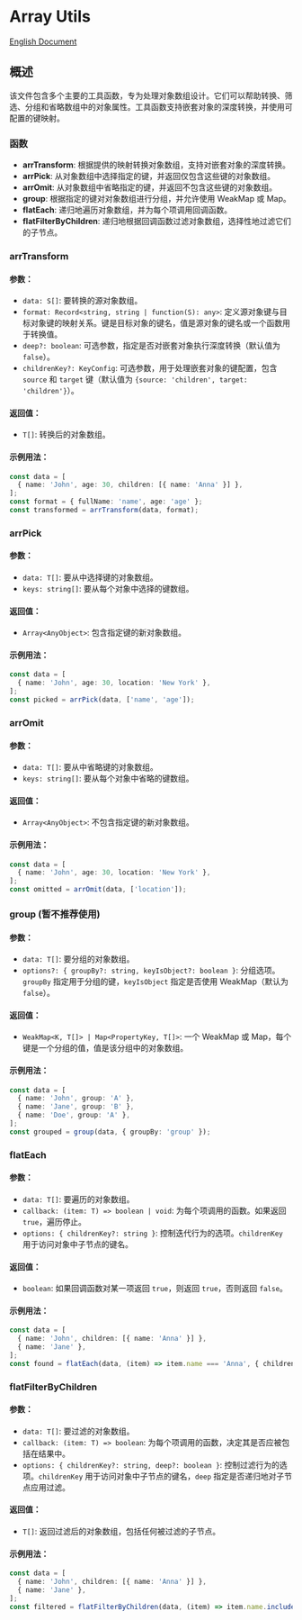 # Array Utils
[English Document](https://github.com/JsonLee12138/frontend-factory/blob/main/packages/utils/docs/arr/README.en.md)

## 概述

该文件包含多个主要的工具函数，专为处理对象数组设计。它们可以帮助转换、筛选、分组和省略数组中的对象属性。工具函数支持嵌套对象的深度转换，并使用可配置的键映射。

### 函数

- **arrTransform**: 根据提供的映射转换对象数组，支持对嵌套对象的深度转换。
- **arrPick**: 从对象数组中选择指定的键，并返回仅包含这些键的对象数组。
- **arrOmit**: 从对象数组中省略指定的键，并返回不包含这些键的对象数组。
- **group**: 根据指定的键对对象数组进行分组，并允许使用 WeakMap 或 Map。
- **flatEach**: 递归地遍历对象数组，并为每个项调用回调函数。
- **flatFilterByChildren**: 递归地根据回调函数过滤对象数组，选择性地过滤它们的子节点。

### arrTransform

#### 参数：
- `data: S[]`: 要转换的源对象数组。
- `format: Record<string, string | function(S): any>`: 定义源对象键与目标对象键的映射关系。键是目标对象的键名，值是源对象的键名或一个函数用于转换值。
- `deep?: boolean`: 可选参数，指定是否对嵌套对象执行深度转换（默认值为 `false`）。
- `childrenKey?: KeyConfig`: 可选参数，用于处理嵌套对象的键配置，包含 `source` 和 `target` 键（默认值为 `{source: 'children', target: 'children'}`）。

#### 返回值：
- `T[]`: 转换后的对象数组。

#### 示例用法：
```typescript
const data = [
  { name: 'John', age: 30, children: [{ name: 'Anna' }] },
];
const format = { fullName: 'name', age: 'age' };
const transformed = arrTransform(data, format);
```

### arrPick

#### 参数：
- `data: T[]`: 要从中选择键的对象数组。
- `keys: string[]`: 要从每个对象中选择的键数组。

#### 返回值：
- `Array<AnyObject>`: 包含指定键的新对象数组。

#### 示例用法：
```typescript
const data = [
  { name: 'John', age: 30, location: 'New York' },
];
const picked = arrPick(data, ['name', 'age']);
```

### arrOmit

#### 参数：
- `data: T[]`: 要从中省略键的对象数组。
- `keys: string[]`: 要从每个对象中省略的键数组。

#### 返回值：
- `Array<AnyObject>`: 不包含指定键的新对象数组。

#### 示例用法：
```typescript
const data = [
  { name: 'John', age: 30, location: 'New York' },
];
const omitted = arrOmit(data, ['location']);
```

### group (暂不推荐使用)

#### 参数：
- `data: T[]`: 要分组的对象数组。
- `options?: { groupBy?: string, keyIsObject?: boolean }`: 分组选项。`groupBy` 指定用于分组的键，`keyIsObject` 指定是否使用 WeakMap（默认为 `false`）。

#### 返回值：
- `WeakMap<K, T[]> | Map<PropertyKey, T[]>`: 一个 WeakMap 或 Map，每个键是一个分组的值，值是该分组中的对象数组。

#### 示例用法：
```typescript
const data = [
  { name: 'John', group: 'A' },
  { name: 'Jane', group: 'B' },
  { name: 'Doe', group: 'A' },
];
const grouped = group(data, { groupBy: 'group' });
```

### flatEach

#### 参数：
- `data: T[]`: 要遍历的对象数组。
- `callback: (item: T) => boolean | void`: 为每个项调用的函数。如果返回 `true`，遍历停止。
- `options: { childrenKey?: string }`: 控制迭代行为的选项。`childrenKey` 用于访问对象中子节点的键名。

#### 返回值：
- `boolean`: 如果回调函数对某一项返回 `true`，则返回 `true`，否则返回 `false`。

#### 示例用法：
```typescript
const data = [
  { name: 'John', children: [{ name: 'Anna' }] },
  { name: 'Jane' },
];
const found = flatEach(data, (item) => item.name === 'Anna', { childrenKey: 'children' });
```

### flatFilterByChildren

#### 参数：
- `data: T[]`: 要过滤的对象数组。
- `callback: (item: T) => boolean`: 为每个项调用的函数，决定其是否应被包括在结果中。
- `options: { childrenKey?: string, deep?: boolean }`: 控制过滤行为的选项。`childrenKey` 用于访问对象中子节点的键名，`deep` 指定是否递归地对子节点应用过滤。

#### 返回值：
- `T[]`: 返回过滤后的对象数组，包括任何被过滤的子节点。

#### 示例用法：
```typescript
const data = [
  { name: 'John', children: [{ name: 'Anna' }] },
  { name: 'Jane' },
];
const filtered = flatFilterByChildren(data, (item) => item.name.includes('J'), { childrenKey: 'children', deep: true });
```
